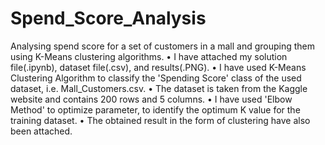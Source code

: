 # Spend_Score_Analysis
Analysing spend score for a set of customers in a mall and grouping them using K-Means clustering algorithms.
•	I have attached my solution file(.ipynb), dataset file(.csv), and results(.PNG).
•	I have used K-Means Clustering Algorithm to classify the 'Spending Score' class of the used dataset, i.e.  Mall_Customers.csv. 
•	The dataset is taken from the Kaggle website and contains 200 rows and 5 columns. 
•	I have used 'Elbow Method' to optimize parameter, to identify the optimum K value for the training dataset.
•	The obtained result in the form of clustering have also been attached.
